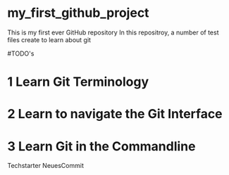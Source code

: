 # my_first_github_project
This is my first ever GitHub repository
In this repositroy, a number of test files create to learn about git

#TODO's

# 1 Learn Git Terminology
# 2 Learn to navigate the Git Interface
# 3 Learn Git in the Commandline

Techstarter
NeuesCommit
